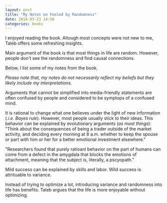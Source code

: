 ```yaml
---
layout: post
title: "My Notes on Fooled by Randomness"
date: 2014-03-23 14:50
categories: books 
---
```


I enjoyed reading the book. Altough most concepts were not new to me, Taleb offers some refreshing insights. 

Main argument of the book is that most things in life are random. However, people don't see the randomness and find causal connections.

Below, I list some of my notes from the book. 

*Please note that, my notes do not necessarily reflect my beliefs but they likely include my interpretations.*

Arguments that cannot be simplified into media-friendly statements are often confused by people and considered to be symptops of a confused mind.

It is rational to change what one believes under the light of new information (*.i.e. Bayes rule*). However, most people usually stick to their ideas. This behavior can be explained by evolutionary arguments (*as most things*): "Think about the consequences of being a trader outside of the market activity, and deciding every morning at 8 a.m. whether to keep the spouse or part with him or her for a better emotional investment elsewhere."

"Researchers found that purely ratioanl behavior on the part of humans can come from a defect in the amygdala that blocks the emotions of attachment, meaning that the subject is, literally, a pscyopath."

Mild success can be explained by skills and labor.
Wild success is attrituable to variance.

Instead of trying to optimize a lot, introducing variance and randomness into life has benefits. Taleb argues that the life is more enjoyable without optimizing.

